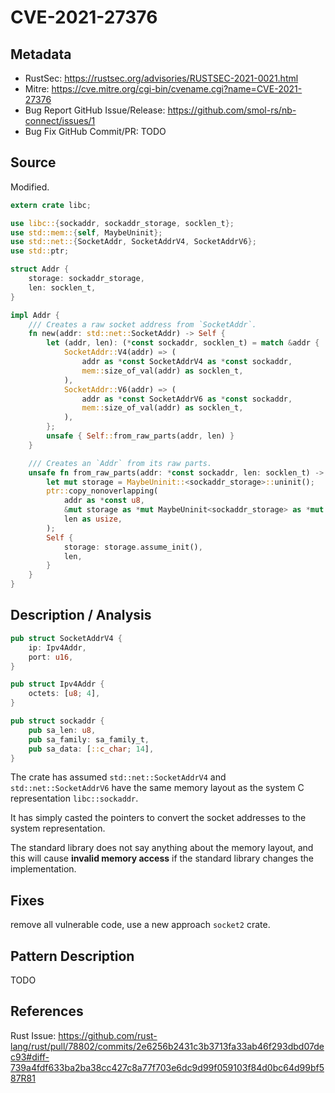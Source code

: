 # CVE-2021-27376

## Metadata

- RustSec: https://rustsec.org/advisories/RUSTSEC-2021-0021.html
- Mitre: https://cve.mitre.org/cgi-bin/cvename.cgi?name=CVE-2021-27376
- Bug Report GitHub Issue/Release: https://github.com/smol-rs/nb-connect/issues/1 
- Bug Fix GitHub Commit/PR: TODO

## Source

Modified.

```rust
extern crate libc;

use libc::{sockaddr, sockaddr_storage, socklen_t};
use std::mem::{self, MaybeUninit};
use std::net::{SocketAddr, SocketAddrV4, SocketAddrV6};
use std::ptr;

struct Addr {
    storage: sockaddr_storage,
    len: socklen_t,
}

impl Addr {
    /// Creates a raw socket address from `SocketAddr`.
    fn new(addr: std::net::SocketAddr) -> Self {
        let (addr, len): (*const sockaddr, socklen_t) = match &addr {
            SocketAddr::V4(addr) => (
                addr as *const SocketAddrV4 as *const sockaddr,
                mem::size_of_val(addr) as socklen_t,
            ),
            SocketAddr::V6(addr) => (
                addr as *const SocketAddrV6 as *const sockaddr,
                mem::size_of_val(addr) as socklen_t,
            ),
        };
        unsafe { Self::from_raw_parts(addr, len) }
    }

    /// Creates an `Addr` from its raw parts.
    unsafe fn from_raw_parts(addr: *const sockaddr, len: socklen_t) -> Self {
        let mut storage = MaybeUninit::<sockaddr_storage>::uninit();
        ptr::copy_nonoverlapping(
            addr as *const u8,
            &mut storage as *mut MaybeUninit<sockaddr_storage> as *mut u8,
            len as usize,
        );
        Self {
            storage: storage.assume_init(),
            len,
        }
    }
}

```

## Description / Analysis

```rust
pub struct SocketAddrV4 {
    ip: Ipv4Addr,
    port: u16,
}

pub struct Ipv4Addr {
    octets: [u8; 4],
}
```

```rust
pub struct sockaddr {
    pub sa_len: u8,
    pub sa_family: sa_family_t,
    pub sa_data: [::c_char; 14],
}
```

The crate has assumed `std::net::SocketAddrV4` and `std::net::SocketAddrV6` have the same memory layout as the system C representation `libc::sockaddr`.

It has simply casted the pointers to convert the socket addresses to the system representation.

The standard library does not say anything about the memory layout, and this will cause **invalid memory access** if the standard library changes the implementation.

## Fixes

remove all vulnerable code, use a new approach `socket2` crate.

## Pattern Description

TODO

## References

Rust Issue:
https://github.com/rust-lang/rust/pull/78802/commits/2e6256b2431c3b3713fa33ab46f293dbd07dec93#diff-739a4fdf633ba2ba38cc427c8a77f703e6dc9d99f059103f84d0bc64d99bf587R81

